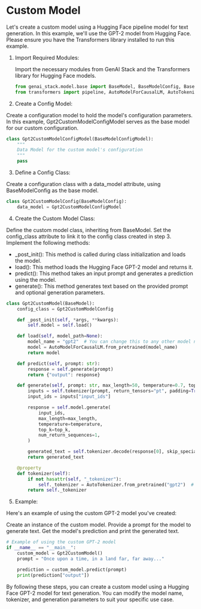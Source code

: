 # Custom Model

Let's create a custom model using a Hugging Face pipeline model for text generation. In this example, we'll use the GPT-2 model from Hugging Face. Please ensure you have the Transformers library installed to run this example.

1. Import Required Modules:

    Import the necessary modules from GenAI Stack and the Transformers library for Hugging Face models.
    
    ```python
    from genai_stack.model.base import BaseModel, BaseModelConfig, BaseModelConfigModel
    from transformers import pipeline, AutoModelForCausalLM, AutoTokenizer
    ```

2. Create a Config Model:

Create a configuration model to hold the model's configuration parameters. In this example, Gpt2CustomModelConfigModel serves as the base model for our custom configuration.

```python
class Gpt2CustomModelConfigModel(BaseModelConfigModel):
    """
    Data Model for the custom model's configuration
    """
    pass
```

3. Define a Config Class:

Create a configuration class with a data_model attribute, using BaseModelConfig as the base model.

```python
class Gpt2CustomModelConfig(BaseModelConfig):
    data_model = Gpt2CustomModelConfigModel
```
4. Create the Custom Model Class:

Define the custom model class, inheriting from BaseModel. Set the config_class attribute to link it to the config class created in step 3. Implement the following methods:

* _post_init(): This method is called during class initialization and loads the model.
* load(): This method loads the Hugging Face GPT-2 model and returns it.
* predict(): This method takes an input prompt and generates a prediction using the model.
* generate(): This method generates text based on the provided prompt and optional generation parameters.

```python
class Gpt2CustomModel(BaseModel):
    config_class = Gpt2CustomModelConfig

    def _post_init(self, *args, **kwargs):
        self.model = self.load()

    def load(self, model_path=None):
        model_name = "gpt2"  # You can change this to any other model name
        model = AutoModelForCausalLM.from_pretrained(model_name)
        return model

    def predict(self, prompt: str):
        response = self.generate(prompt)
        return {"output": response}

    def generate(self, prompt: str, max_length=50, temperature=0.7, top_k=50):
        inputs = self.tokenizer(prompt, return_tensors="pt", padding=True, truncation=True)
        input_ids = inputs["input_ids"]

        response = self.model.generate(
            input_ids,
            max_length=max_length,
            temperature=temperature,
            top_k=top_k,
            num_return_sequences=1,
        )

        generated_text = self.tokenizer.decode(response[0], skip_special_tokens=True)
        return generated_text

    @property
    def tokenizer(self):
        if not hasattr(self, "_tokenizer"):
            self._tokenizer = AutoTokenizer.from_pretrained("gpt2")  # Use the appropriate tokenizer for your model
        return self._tokenizer
```

5. Example:

Here's an example of using the custom GPT-2 model you've created:

Create an instance of the custom model.
Provide a prompt for the model to generate text.
Get the model's prediction and print the generated text.

```python
# Example of using the custom GPT-2 model
if __name__ == "__main__":
    custom_model = Gpt2CustomModel()
    prompt = "Once upon a time, in a land far, far away..."

    prediction = custom_model.predict(prompt)
    print(prediction["output"])
```


By following these steps, you can create a custom model using a Hugging Face GPT-2 model for text generation. You can modify the model name, tokenizer, and generation parameters to suit your specific use case.

